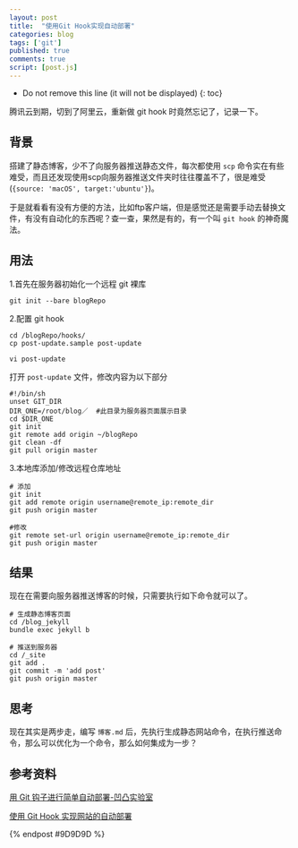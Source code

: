 ```yaml
---
layout: post
title:  "使用Git Hook实现自动部署"
categories: blog
tags: ['git']
published: true
comments: true
script: [post.js]
---
```


* Do not remove this line (it will not be displayed)
{: toc}

腾讯云到期，切到了阿里云，重新做 git hook 时竟然忘记了，记录一下。

## 背景

搭建了静态博客，少不了向服务器推送静态文件，每次都使用 `scp` 命令实在有些难受，而且还发现使用scp向服务器推送文件夹时往往覆盖不了，很是难受(`{source: 'macOS', target:'ubuntu'}`)。

于是就看看有没有方便的方法，比如ftp客户端，但是感觉还是需要手动去替换文件，有没有自动化的东西呢？查一查，果然是有的，有一个叫 `git hook` 的神奇魔法。

## 用法

1.首先在服务器初始化一个远程 git 裸库

```
git init --bare blogRepo
```

2.配置 git hook

```
cd /blogRepo/hooks/
cp post-update.sample post-update

vi post-update
```
打开 `post-update` 文件，修改内容为以下部分

```
#!/bin/sh
unset GIT_DIR 
DIR_ONE=/root/blog／  #此目录为服务器页面展示目录 
cd $DIR_ONE
git init
git remote add origin ~/blogRepo
git clean -df
git pull origin master
```

3.本地库添加/修改远程仓库地址

```
# 添加
git init
git add remote origin username@remote_ip:remote_dir
git push origin master

#修改
git remote set-url origin username@remote_ip:remote_dir
git push origin master

```

## 结果

现在在需要向服务器推送博客的时候，只需要执行如下命令就可以了。

```
# 生成静态博客页面
cd /blog_jekyll
bundle exec jekyll b

# 推送到服务器
cd /_site
git add .
git commit -m 'add post'
git push origin master
```

## 思考

现在其实是两步走，编写 `博客.md` 后，先执行生成静态网站命令，在执行推送命令，那么可以优化为一个命令，那么如何集成为一步？

## 参考资料

[用 Git 钩子进行简单自动部署-凹凸实验室](https://aotu.io/notes/2017/04/10/githooks/index.html)

[使用 Git Hook 实现网站的自动部署](https://dearb.me/archive/2015-03-30/automate-deploy-your-websites-with-git-hook/)

{% endpost #9D9D9D %}





